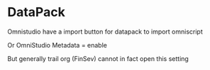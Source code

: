 # DataPack 

Omnistudio have a import button for datapack to import omniscript

Or OmniStudio Metadata = enable 

But generally trail org (FinSev) cannot in fact open this setting



